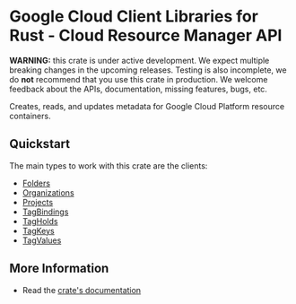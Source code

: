 # Google Cloud Client Libraries for Rust - Cloud Resource Manager API

<!-- Code generated by sidekick. DO NOT EDIT. -->

**WARNING:** this crate is under active development. We expect multiple breaking
changes in the upcoming releases. Testing is also incomplete, we do **not**
recommend that you use this crate in production. We welcome feedback about the
APIs, documentation, missing features, bugs, etc.

Creates, reads, and updates metadata for Google Cloud Platform resource
containers.

## Quickstart

The main types to work with this crate are the clients:

- [Folders]
- [Organizations]
- [Projects]
- [TagBindings]
- [TagHolds]
- [TagKeys]
- [TagValues]

## More Information

- Read the [crate's documentation](https://docs.rs/google-cloud-resourcemanager-v3/latest/google-cloud-resourcemanager-v3)

[Folders]: https://docs.rs/google-cloud-resourcemanager-v3/latest/google_cloud_resourcemanager_v3/client/struct.Folders.html
[Organizations]: https://docs.rs/google-cloud-resourcemanager-v3/latest/google_cloud_resourcemanager_v3/client/struct.Organizations.html
[Projects]: https://docs.rs/google-cloud-resourcemanager-v3/latest/google_cloud_resourcemanager_v3/client/struct.Projects.html
[TagBindings]: https://docs.rs/google-cloud-resourcemanager-v3/latest/google_cloud_resourcemanager_v3/client/struct.TagBindings.html
[TagHolds]: https://docs.rs/google-cloud-resourcemanager-v3/latest/google_cloud_resourcemanager_v3/client/struct.TagHolds.html
[TagKeys]: https://docs.rs/google-cloud-resourcemanager-v3/latest/google_cloud_resourcemanager_v3/client/struct.TagKeys.html
[TagValues]: https://docs.rs/google-cloud-resourcemanager-v3/latest/google_cloud_resourcemanager_v3/client/struct.TagValues.html
